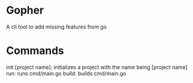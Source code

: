 # Gopher
A cli tool to add missing features from go

# Commands
init [project name]: initializes a project with the name being [project name]
run: runs cmd/main.go
build: builds cmd/main.go
